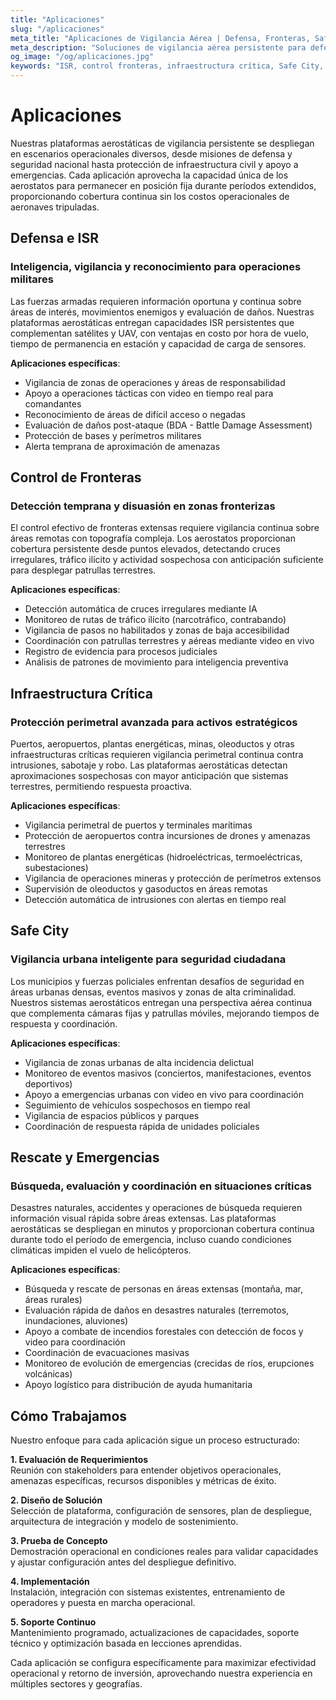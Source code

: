 ```yaml
---
title: "Aplicaciones"
slug: "/aplicaciones"
meta_title: "Aplicaciones de Vigilancia Aérea | Defensa, Fronteras, Safe City"
meta_description: "Soluciones de vigilancia aérea persistente para defensa e ISR, control de fronteras, protección de infraestructura crítica, Safe City y operaciones de rescate y emergencias."
og_image: "/og/aplicaciones.jpg"
keywords: "ISR, control fronteras, infraestructura crítica, Safe City, rescate emergencias, vigilancia aérea"
---
```


# Aplicaciones

Nuestras plataformas aerostáticas de vigilancia persistente se despliegan en escenarios operacionales diversos, desde misiones de defensa y seguridad nacional hasta protección de infraestructura civil y apoyo a emergencias. Cada aplicación aprovecha la capacidad única de los aerostatos para permanecer en posición fija durante períodos extendidos, proporcionando cobertura continua sin los costos operacionales de aeronaves tripuladas.

## Defensa e ISR

### Inteligencia, vigilancia y reconocimiento para operaciones militares

Las fuerzas armadas requieren información oportuna y continua sobre áreas de interés, movimientos enemigos y evaluación de daños. Nuestras plataformas aerostáticas entregan capacidades ISR persistentes que complementan satélites y UAV, con ventajas en costo por hora de vuelo, tiempo de permanencia en estación y capacidad de carga de sensores.

**Aplicaciones específicas**:
- Vigilancia de zonas de operaciones y áreas de responsabilidad
- Apoyo a operaciones tácticas con video en tiempo real para comandantes
- Reconocimiento de áreas de difícil acceso o negadas
- Evaluación de daños post-ataque (BDA - Battle Damage Assessment)
- Protección de bases y perímetros militares
- Alerta temprana de aproximación de amenazas

## Control de Fronteras

### Detección temprana y disuasión en zonas fronterizas

El control efectivo de fronteras extensas requiere vigilancia continua sobre áreas remotas con topografía compleja. Los aerostatos proporcionan cobertura persistente desde puntos elevados, detectando cruces irregulares, tráfico ilícito y actividad sospechosa con anticipación suficiente para desplegar patrullas terrestres.

**Aplicaciones específicas**:
- Detección automática de cruces irregulares mediante IA
- Monitoreo de rutas de tráfico ilícito (narcotráfico, contrabando)
- Vigilancia de pasos no habilitados y zonas de baja accesibilidad
- Coordinación con patrullas terrestres y aéreas mediante video en vivo
- Registro de evidencia para procesos judiciales
- Análisis de patrones de movimiento para inteligencia preventiva

## Infraestructura Crítica

### Protección perimetral avanzada para activos estratégicos

Puertos, aeropuertos, plantas energéticas, minas, oleoductos y otras infraestructuras críticas requieren vigilancia perimetral continua contra intrusiones, sabotaje y robo. Las plataformas aerostáticas detectan aproximaciones sospechosas con mayor anticipación que sistemas terrestres, permitiendo respuesta proactiva.

**Aplicaciones específicas**:
- Vigilancia perimetral de puertos y terminales marítimas
- Protección de aeropuertos contra incursiones de drones y amenazas terrestres
- Monitoreo de plantas energéticas (hidroeléctricas, termoeléctricas, subestaciones)
- Vigilancia de operaciones mineras y protección de perímetros extensos
- Supervisión de oleoductos y gasoductos en áreas remotas
- Detección automática de intrusiones con alertas en tiempo real

## Safe City

### Vigilancia urbana inteligente para seguridad ciudadana

Los municipios y fuerzas policiales enfrentan desafíos de seguridad en áreas urbanas densas, eventos masivos y zonas de alta criminalidad. Nuestros sistemas aerostáticos entregan una perspectiva aérea continua que complementa cámaras fijas y patrullas móviles, mejorando tiempos de respuesta y coordinación.

**Aplicaciones específicas**:
- Vigilancia de zonas urbanas de alta incidencia delictual
- Monitoreo de eventos masivos (conciertos, manifestaciones, eventos deportivos)
- Apoyo a emergencias urbanas con video en vivo para coordinación
- Seguimiento de vehículos sospechosos en tiempo real
- Vigilancia de espacios públicos y parques
- Coordinación de respuesta rápida de unidades policiales

## Rescate y Emergencias

### Búsqueda, evaluación y coordinación en situaciones críticas

Desastres naturales, accidentes y operaciones de búsqueda requieren información visual rápida sobre áreas extensas. Las plataformas aerostáticas se despliegan en minutos y proporcionan cobertura continua durante todo el período de emergencia, incluso cuando condiciones climáticas impiden el vuelo de helicópteros.

**Aplicaciones específicas**:
- Búsqueda y rescate de personas en áreas extensas (montaña, mar, áreas rurales)
- Evaluación rápida de daños en desastres naturales (terremotos, inundaciones, aluviones)
- Apoyo a combate de incendios forestales con detección de focos y video para coordinación
- Coordinación de evacuaciones masivas
- Monitoreo de evolución de emergencias (crecidas de ríos, erupciones volcánicas)
- Apoyo logístico para distribución de ayuda humanitaria

## Cómo Trabajamos

Nuestro enfoque para cada aplicación sigue un proceso estructurado:

**1. Evaluación de Requerimientos**  
Reunión con stakeholders para entender objetivos operacionales, amenazas específicas, recursos disponibles y métricas de éxito.

**2. Diseño de Solución**  
Selección de plataforma, configuración de sensores, plan de despliegue, arquitectura de integración y modelo de sostenimiento.

**3. Prueba de Concepto**  
Demostración operacional en condiciones reales para validar capacidades y ajustar configuración antes del despliegue definitivo.

**4. Implementación**  
Instalación, integración con sistemas existentes, entrenamiento de operadores y puesta en marcha operacional.

**5. Soporte Continuo**  
Mantenimiento programado, actualizaciones de capacidades, soporte técnico y optimización basada en lecciones aprendidas.

Cada aplicación se configura específicamente para maximizar efectividad operacional y retorno de inversión, aprovechando nuestra experiencia en múltiples sectores y geografías.
